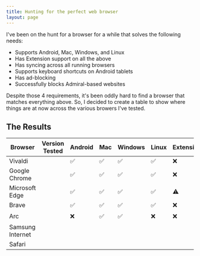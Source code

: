 ```yaml
---
title: Hunting for the perfect web browser
layout: page
---
```


I've been on the hunt for a browser for a while that solves the following needs:

- Supports Android, Mac, Windows, and Linux
- Has Extension support on all the above
- Has syncing across all running browsers
- Supports keyboard shortcuts on Android tablets
- Has ad-blocking
- Successfully blocks Admiral-based websites

Despite those 4 requirements, it's been oddly hard to find a browser that matches everything above. So, I decided to create a table to show where things are at now across the various browers I've tested.

## The Results

| Browser | Version Tested | Android | Mac | Windows | Linux | Extensions | Syncing | Keyboard Shortcuts | Ad-Blocking | Admiral Blocking |
| ------- | -------------- | ------- | --- | ------- | ----- | ---------- | ------- | ------------------ | ----------- | ---------------- |
| Vivaldi | | ✅ | ✅ | ✅ | ✅ | ❌ | ✅ | ✅ | ✅ | ⚠️  |
| Google Chrome | | ✅ | ✅ | ✅ | ✅ | ❌ | ✅ | ✅ | ❌ | ❌ |
| Microsoft Edge | | ✅ | ✅ | ✅ | ✅ | ⚠️ | ✅ | ✅ | ✅ | ❌ |
| Brave | | ✅ | ✅ | ✅ | ✅ | ❌ | ✅ | ✅ | ✅ | ✅ |
| Arc | | ❌ | ✅ | ✅ | ❌ | ❌ | ❓ | ❓ | ❓ | ❓ |
| Samsung Internet |
| Safari |

